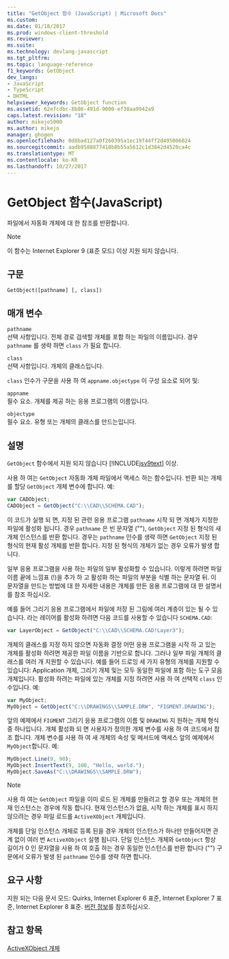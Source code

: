 ```yaml
---
title: "GetObject 함수 (JavaScript) | Microsoft Docs"
ms.custom: 
ms.date: 01/18/2017
ms.prod: windows-client-threshold
ms.reviewer: 
ms.suite: 
ms.technology: devlang-javascript
ms.tgt_pltfrm: 
ms.topic: language-reference
f1_keywords: GetObject
dev_langs:
- JavaScript
- TypeScript
- DHTML
helpviewer_keywords: GetObject function
ms.assetid: 62efcdbc-8b86-491d-9000-ef38aa9942a9
caps.latest.revision: "18"
author: mikejo5000
ms.author: mikejo
manager: ghogen
ms.openlocfilehash: 0d8bad127a0f260395a1ec19f44ff2d495006024
ms.sourcegitcommit: aadb9588877418b8b55a5612c1d3842d4520ca4c
ms.translationtype: MT
ms.contentlocale: ko-KR
ms.lasthandoff: 10/27/2017
---
```

# <a name="getobject-function-javascript"></a>GetObject 함수(JavaScript)
파일에서 자동화 개체에 대 한 참조를 반환합니다.  
  
> [!NOTE]
>  이 함수는 Internet Explorer 9 (표준 모드) 이상 지원 되지 않습니다.  
  
## <a name="syntax"></a>구문  
  
```  
GetObject([pathname] [, class])  
```  
  
## <a name="parameters"></a>매개 변수  
 `pathname`  
 선택 사항입니다. 전체 경로 검색할 개체를 포함 하는 파일의 이름입니다. 경우 `pathname` 를 생략 하면 `class` 가 필요 합니다.  
  
 `class`  
 선택 사항입니다. 개체의 클래스입니다.  
  
 `class` 인수가 구문을 사용 하 여 `appname.objectype` 이 구성 요소로 되어 및:  
  
 `appname`  
 필수 요소. 개체를 제공 하는 응용 프로그램의 이름입니다.  
  
 `objectype`  
 필수 요소. 유형 또는 개체의 클래스를 만드는입니다.  
  
## <a name="remarks"></a>설명  
 `GetObject` 함수에서 지원 되지 않습니다 [!INCLUDE[jsv9text](../../javascript/includes/jsv9text-md.md)] 이상.  
  
 사용 하 여는 `GetObject` 자동화 개체 파일에서 액세스 하는 함수입니다. 반환 되는 개체를 할당 `GetObject` 개체 변수에 합니다. 예:  
  
```JavaScript  
var CADObject;  
CADObject = GetObject("C:\\CAD\\SCHEMA.CAD");  
```  
  
 이 코드가 실행 되 면, 지정 된 관련 응용 프로그램 `pathname` 시작 되 면 개체가 지정한 파일에 활성화 됩니다. 경우 `pathname` 은 빈 문자열 (""), `GetObject` 지정 된 형식의 새 개체 인스턴스를 반환 합니다. 경우는 `pathname` 인수를 생략 하면 `GetObject` 지정 된 형식의 현재 활성 개체를 반환 합니다. 지정 된 형식의 개체가 없는 경우 오류가 발생 합니다.  
  
 일부 응용 프로그램을 사용 하는 파일의 일부 활성화할 수 있습니다. 이렇게 하려면 파일 이름 끝에 느낌표 (!)을 추가 하 고 활성화 하는 파일의 부분을 식별 하는 문자열 뒤. 이 문자열을 만드는 방법에 대 한 자세한 내용은 개체를 만든 응용 프로그램에 대 한 설명서를 참조 하십시오.  
  
 예를 들어 그리기 응용 프로그램에서 파일에 저장 된 그림에 여러 계층이 있는 될 수 있습니다. 라는 레이어를 활성화 하려면 다음 코드를 사용할 수 있습니다 `SCHEMA.CAD`:  
  
```JavaScript  
var LayerObject = GetObject("C:\\CAD\\SCHEMA.CAD!Layer3");  
```  
  
 개체의 클래스를 지정 하지 않으면 자동화 결정 어떤 응용 프로그램을 시작 하 고 있는 개체를 활성화 하려면 제공한 파일 이름을 기반으로 합니다. 그러나 일부 파일 개체의 클래스를 여러 개 지원할 수 있습니다. 예를 들어 드로잉 세 가지 유형의 개체를 지원할 수 있습니다: Application 개체, 그리기 개체 및는 모두 동일한 파일에 포함 하는 도구 모음 개체입니다. 활성화 하려는 파일에 있는 개체를 지정 하려면 사용 하 여 선택적 `class` 인수입니다. 예:  
  
```JavaScript  
var MyObject;  
MyObject = GetObject("C:\\DRAWINGS\\SAMPLE.DRW", "FIGMENT.DRAWING");  
```  
  
 앞의 예제에서 `FIGMENT` 그리기 응용 프로그램의 이름 및 `DRAWING` 지 원하는 개체 형식 중 하나입니다. 개체 활성화 되 면 사용자가 정의한 개체 변수를 사용 하 여 코드에서 참조 합니다. 개체 변수를 사용 하 여 새 개체의 속성 및 메서드에 액세스 앞의 예제에서 `MyObject`합니다. 예:  
  
```JavaScript  
MyObject.Line(9, 90);  
MyObject.InsertText(9, 100, "Hello, world.");  
MyObject.SaveAs("C:\\DRAWINGS\\SAMPLE.DRW");  
```  
  
> [!NOTE]
>  사용 하 여는 `GetObject` 파일을 이미 로드 된 개체를 만들려고 할 경우 또는 개체의 현재 인스턴스는 경우에 작동 합니다. 현재 인스턴스가 없음, 시작 하는 개체를 표시 하지 않으려는 경우 파일 로드를 `ActiveXObject` 개체입니다.  
  
 개체를 단일 인스턴스 개체로 등록 된을 경우 개체의 인스턴스가 하나만 만들어지면 관계 없이 여러 번 `ActiveXObject` 실행 됩니다. 단일 인스턴스 개체와 `GetObject` 항상 길이가 0 인 문자열을 사용 하 여 호출 하는 경우 동일한 인스턴스를 반환 합니다 ("") 구문에서 오류가 발생 된 `pathname` 인수를 생략 하면 합니다.  
  
## <a name="requirements"></a>요구 사항  
 지원 되는 다음 문서 모드: Quirks, Internet Explorer 6 표준, Internet Explorer 7 표준, Internet Explorer 8 표준. [버전 정보](../../javascript/reference/javascript-version-information.md)를 참조하십시오.  
  
## <a name="see-also"></a>참고 항목  
 [ActiveXObject 개체](../../javascript/reference/activexobject-object-javascript.md)